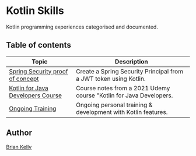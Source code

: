 # Kotlin Skills

Kotlin programming experiences categorised and documented.


## Table of contents

| Topic                                                                              | Description                                                        |
|------------------------------------------------------------------------------------|--------------------------------------------------------------------|
| [Spring Security proof of concept](https://github.com/briankellyco/kotlin-and-jwt) | Create a Spring Security Principal from a JWT token using Kotlin.  |
| [Kotlin for Java Developers Course](./udemycourse/README.md)                       | Course notes from a 2021 Udemy course "Kotlin for Java Developers. |
| [Ongoing Training](./udemycourse/README.md)                                        | Ongoing personal training & development with Kotlin features.      |


## Author

[Brian Kelly](https://github.com/briankellyco)





